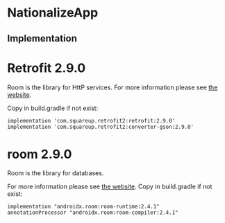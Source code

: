 # NationalizeApp

## Implementation

Retrofit 2.9.0
========
Room is the library for HttP services.
For more information please see [the website][1].

Copy in build.gradle if not exist:
```
implementation 'com.squareup.retrofit2:retrofit:2.9.0'
implementation 'com.squareup.retrofit2:converter-gson:2.9.0'
```


room 2.9.0
========

Room is the library for databases.

For more information please see [the website][2].
Copy in build.gradle if not exist:
```
implementation "androidx.room:room-runtime:2.4.1"
annotationProcessor "androidx.room:room-compiler:2.4.1"
```

[1]: https://square.github.io/retrofit/
[2]: https://github.com/androidx-releases/Room
